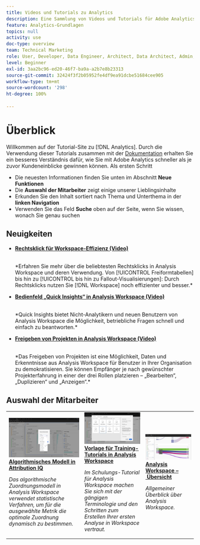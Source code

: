 ```yaml
---
title: Videos und Tutorials zu Analytics
description: Eine Sammlung von Videos und Tutorials für Adobe Analytics.
feature: Analytics-Grundlagen
topics: null
activity: use
doc-type: overview
team: Technical Marketing
role: User, Developer, Data Engineer, Architect, Data Architect, Admin, Leader
level: Beginner
exl-id: 3aa2bc96-ed20-46f7-ba9a-a2b7e8b23313
source-git-commit: 32424f3f2b05952fe4df9ea91dcbe51684cee905
workflow-type: tm+mt
source-wordcount: '298'
ht-degree: 100%

---
```


# Überblick

Willkommen auf der Tutorial-Site zu [!DNL Analytics].  Durch die Verwendung dieser Tutorials zusammen mit der [Dokumentation](https://docs.adobe.com/content/help/de-DE/analytics/landing/home.html) erhalten Sie ein besseres Verständnis dafür, wie Sie mit Adobe Analytics schneller als je zuvor Kundeneinblicke gewinnen können.  Als ersten Schritt
* Die neuesten Informationen finden Sie unten im Abschnitt **Neue Funktionen**
* Die **Auswahl der Mitarbeiter** zeigt einige unserer Lieblingsinhalte
* Erkunden Sie den Inhalt sortiert nach Thema und Unterthema in der **linken Navigation**
* Verwenden Sie das Feld **Suche** oben auf der Seite, wenn Sie wissen, wonach Sie genau suchen

## Neuigkeiten

* **[Rechtsklick für Workspace-Effizienz (Video)](analysis-workspace/navigating-workspace-projects/right-click-for-workspace-efficiency.md)**

   <br>
   *Erfahren Sie mehr über die beliebtesten Rechtsklicks in Analysis Workspace und deren Verwendung. Von [!UICONTROL Freiformtabellen] bis hin zu [!UICONTROL  bis hin zu Fallout-Visualisierungen]: Durch Rechtsklicks nutzen Sie [!DNL Workspace] noch effizienter und besser.*

* **[Bedienfeld „Quick Insights“ in Analysis Workspace (Video)](analysis-workspace/using-panels/quick-insights-panel-in-analysis-workspace.md)**

   <br>
   *Quick Insights bietet Nicht-Analytikern und neuen Benutzern von Analysis Workspace die Möglichkeit, betriebliche Fragen schnell und einfach zu beantworten.*

* **[Freigeben von Projekten in Analysis Workspace (Video)](analysis-workspace/curate-and-share-projects/project-sharing-in-analysis-workspace.md)**

   <br>
   *Das Freigeben von Projekten ist eine Möglichkeit, Daten und Erkenntnisse aus Analysis Workspace für Benutzer in Ihrer Organisation zu demokratisieren. Sie können Empfänger je nach gewünschter Projekterfahrung in einer der drei Rollen platzieren – „Bearbeiten“, „Duplizieren“ und „Anzeigen“.*

## Auswahl der Mitarbeiter

<table>
<tr>
  <td>
    <a href="analysis-workspace/attribution-iq/algorithmic-model-in-attribution-iq.md">
      <img alt="Algorithmisches Modell in Attribution IQ" src="assets/36205.jpg" />
    </a>
    <div>
      <a href="analysis-workspace/attribution-iq/algorithmic-model-in-attribution-iq.md">
    <strong>Algorithmisches Modell in Attribution IQ</strong>
    </a>
    </div>
    <p>
    <em>Das algorithmische Zuordnungsmodell in Analysis Workspace verwendet statistische Verfahren, um für die ausgewählte Metrik die optimale Zuordnung dynamisch zu bestimmen.</em>
    <p>
  </td>
   <td>
    <a href="analysis-workspace/navigating-workspace-projects/training-tutorial-template-in-analysis-workspace.md">
      <img alt="Vorlage für Training-Tutorials in Analysis Workspace" src="assets/33773.jpg" />
    </a>
    <div>
      <a href="analysis-workspace/navigating-workspace-projects/training-tutorial-template-in-analysis-workspace.md">
    <strong>Vorlage für Training-Tutorials in Analysis Workspace</strong>
    </a>
    </div>
    <p>
    <em>Im Schulungs-Tutorial für Analysis Workspace machen Sie sich mit der gängigen Terminologie und den Schritten zum Erstellen Ihrer ersten Analyse in Workspace vertraut.</em>
    <p>
  </td>
  <td>
    <a href="analysis-workspace/analysis-workspace-basics/analysis-workspace-overview.md">
      <img alt="Miniaturbild für das Video „Übersicht zu Analysis Workspace“" src="assets/thumb_analysis-workspace-overview.png" />
    </a>
    <div>
      <a href="analysis-workspace/analysis-workspace-basics/analysis-workspace-overview.md">
    <strong>Analysis Workspace – Übersicht</strong>
    </a>
    </div>
    <p>
    <em>Allgemeiner Überblick über Analysis Workspace.</em>
    <p>
  </td>
</tr>
</table>
